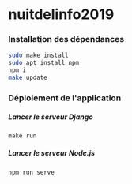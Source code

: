 # nuitdelinfo2019

### Installation des dépendances

```bash
sudo make install
sudo apt install npm
npm i
make update
```

### Déploiement de l'application

##### Lancer le serveur Django

`make run`

##### Lancer le serveur Node.js

`npm run serve`

